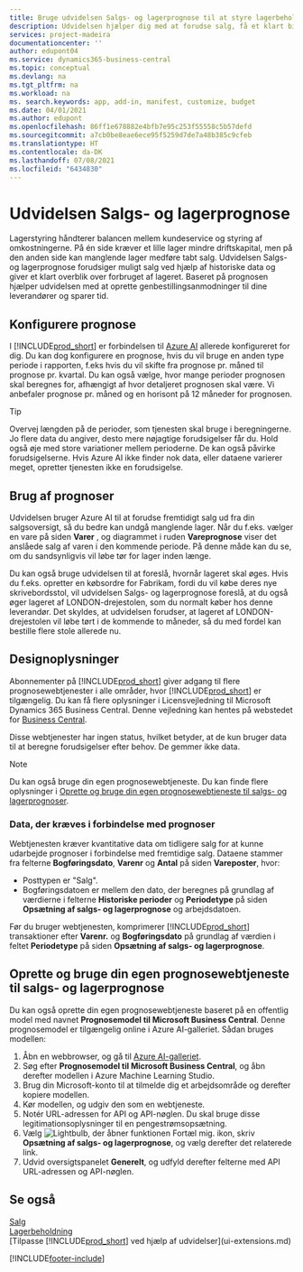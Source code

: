 ```yaml
---
title: Bruge udvidelsen Salgs- og lagerprognose til at styre lagerbeholdningen | Microsoft Docs
description: Udvidelsen hjælper dig med at forudse salg, få et klart billede af forventede lagermangler og oprette genbestillingsanmodninger til kreditorer.
services: project-madeira
documentationcenter: ''
author: edupont04
ms.service: dynamics365-business-central
ms.topic: conceptual
ms.devlang: na
ms.tgt_pltfrm: na
ms.workload: na
ms. search.keywords: app, add-in, manifest, customize, budget
ms.date: 04/01/2021
ms.author: edupont
ms.openlocfilehash: 86ff1e678882e4bfb7e95c253f55558c5b57defd
ms.sourcegitcommit: a7cb0be8eae6ece95f5259d7de7a48b385c9cfeb
ms.translationtype: HT
ms.contentlocale: da-DK
ms.lasthandoff: 07/08/2021
ms.locfileid: "6434830"
---
```

# <a name="the-sales-and-inventory-forecast-extension"></a>Udvidelsen Salgs- og lagerprognose
Lagerstyring håndterer balancen mellem kundeservice og styring af omkostningerne. På én side kræver et lille lager mindre driftskapital, men på den anden side kan manglende lager medføre tabt salg. Udvidelsen Salgs- og lagerprognose forudsiger muligt salg ved hjælp af historiske data og giver et klart overblik over forbruget af lageret. Baseret på prognosen hjælper udvidelsen med at oprette genbestillingsanmodninger til dine leverandører og sparer tid.  

## <a name="setting-up-forecasting"></a>Konfigurere prognose
I [!INCLUDE[prod_short](includes/prod_short.md)] er forbindelsen til [Azure AI](https://azure.microsoft.com/overview/ai-platform/) allerede konfigureret for dig. Du kan dog konfigurere en prognose, hvis du vil bruge en anden type periode i rapporten, f.eks hvis du vil skifte fra prognose pr. måned til prognose pr. kvartal. Du kan også vælge, hvor mange perioder prognosen skal beregnes for, afhængigt af hvor detaljeret prognosen skal være. Vi anbefaler prognose pr. måned og en horisont på 12 måneder for prognosen. 

> [!TIP]  
>   Overvej længden på de perioder, som tjenesten skal bruge i beregningerne. Jo flere data du angiver, desto mere nøjagtige forudsigelser får du. Hold også øje med store variationer mellem perioderne. De kan også påvirke forudsigelserne. Hvis Azure AI ikke finder nok data, eller dataene varierer meget, opretter tjenesten ikke en forudsigelse.

## <a name="using-the-forecasts"></a>Brug af prognoser
Udvidelsen bruger Azure AI til at forudse fremtidigt salg ud fra din salgsoversigt, så du bedre kan undgå manglende lager. Når du f.eks. vælger en vare på siden **Varer** , og diagrammet i ruden **Vareprognose** viser det anslåede salg af varen i den kommende periode. På denne måde kan du se, om du sandsynligvis vil løbe tør for lager inden længe.  

Du kan også bruge udvidelsen til at foreslå, hvornår lageret skal øges. Hvis du f.eks. opretter en købsordre for Fabrikam, fordi du vil købe deres nye skrivebordsstol, vil udvidelsen Salgs- og lagerprognose foreslå, at du også øger lageret af LONDON-drejestolen, som du normalt køber hos denne leverandør. Det skyldes, at udvidelsen forudser, at lageret af LONDON-drejestolen vil løbe tørt i de kommende to måneder, så du med fordel kan bestille flere stole allerede nu.  

## <a name="design-details"></a>Designoplysninger
Abonnementer på [!INCLUDE[prod_short](includes/prod_short.md)] giver adgang til flere prognosewebtjenester i alle områder, hvor [!INCLUDE[prod_short](includes/prod_short.md)] er tilgængelig. Du kan få flere oplysninger i Licensvejledning til Microsoft Dynamics 365 Business Central. Denne vejledning kan hentes på webstedet for [Business Central](https://dynamics.microsoft.com/en-us/business-central/overview/). 

Disse webtjenester har ingen status, hvilket betyder, at de kun bruger data til at beregne forudsigelser efter behov. De gemmer ikke data.

> [!NOTE]  
>   Du kan også bruge din egen prognosewebtjeneste. Du kan finde flere oplysninger i [Oprette og bruge din egen prognosewebtjeneste til salgs- og lagerprognoser](#AnchorText). 

### <a name="data-required-for-forecast"></a>Data, der kræves i forbindelse med prognoser
Webtjenesten kræver kvantitative data om tidligere salg for at kunne udarbejde prognoser i forbindelse med fremtidige salg. Dataene stammer fra felterne **Bogføringsdato**, **Varenr** og **Antal** på siden **Vareposter**, hvor:
-    Posttypen er "Salg".
- Bogføringsdatoen er mellem den dato, der beregnes på grundlag af værdierne i felterne **Historiske perioder** og **Periodetype** på siden **Opsætning af salgs- og lagerprognose** og arbejdsdatoen.

Før du bruger webtjenesten, komprimerer [!INCLUDE[prod_short](includes/prod_short.md)] transaktioner efter **Varenr.** og **Bogføringsdato** på grundlag af værdien i feltet **Periodetype** på siden **Opsætning af salgs- og lagerprognose**.

## <a name="create-and-use-your-own-predictive-web-service-for-sales-and-inventory-forecasts"></a><a name="AnchorText"> </a>Oprette og bruge din egen prognosewebtjeneste til salgs- og lagerprognose
Du kan også oprette din egen prognosewebtjeneste baseret på en offentlig model med navnet **Prognosemodel til Microsoft Business Central**. Denne prognosemodel er tilgængelig online i Azure AI-galleriet. Sådan bruges modellen:  

1. Åbn en webbrowser, og gå til [Azure AI-galleriet](https://go.microsoft.com/fwlink/?linkid=828352).  
2. Søg efter **Prognosemodel til Microsoft Business Central**, og åbn derefter modellen i Azure Machine Learning Studio.  
3. Brug din Microsoft-konto til at tilmelde dig et arbejdsområde og derefter kopiere modellen.  
4. Kør modellen, og udgiv den som en webtjeneste.  
5. Notér URL-adressen for API og API-nøglen. Du skal bruge disse legitimationsoplysninger til en pengestrømsopsætning.  
6. Vælg ![Lightbulb, der åbner funktionen Fortæl mig.](media/ui-search/search_small.png "Fortæl mig, hvad du vil foretage dig") ikon, skriv **Opsætning af salgs- og lagerprognose**, og vælg derefter det relaterede link.  
7. Udvid oversigtspanelet **Generelt**, og udfyld derefter felterne med API URL-adressen og API-nøglen.  


## <a name="see-also"></a>Se også
[Salg](sales-manage-sales.md)  
[Lagerbeholdning](inventory-manage-inventory.md)  
[Tilpasse [!INCLUDE[prod_short](includes/prod_short.md)] ved hjælp af udvidelser](ui-extensions.md)  


[!INCLUDE[footer-include](includes/footer-banner.md)]